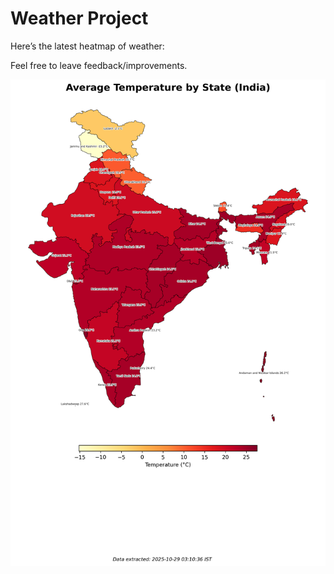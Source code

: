 # Weather Project

Here’s the latest heatmap of weather:

Feel free to leave feedback/improvements.

![India Heatmap](docs/assets/india_heatmap.png?v=013856)
